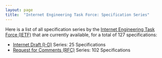 ```yaml
---
layout: page
title:  "Internet Engineering Task Force: Specification Series"
---
```


Here is a list of all specification series by the [Internet Engineering Task Force (IETF)](http://www.ietf.org/) that are currently available, for a total of 127 specifications:

  * [Internet Draft (I-D)](I-D) Series: 25 Specifications
  * [Request for Comments (RFC)](RFC) Series: 102 Specifications
